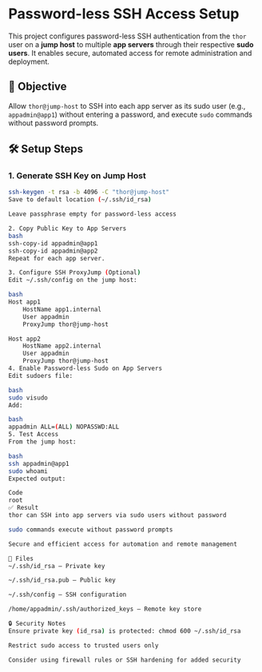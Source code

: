 
# Password-less SSH Access Setup

This project configures password-less SSH authentication from the `thor` user on a **jump host** to multiple **app servers** through their respective **sudo users**. It enables secure, automated access for remote administration and deployment.

## 🔐 Objective

Allow `thor@jump-host` to SSH into each app server as its sudo user (e.g., `appadmin@app1`) without entering a password, and execute `sudo` commands without password prompts.

## 🛠️ Setup Steps

### 1. Generate SSH Key on Jump Host

```bash
ssh-keygen -t rsa -b 4096 -C "thor@jump-host"
Save to default location (~/.ssh/id_rsa)

Leave passphrase empty for password-less access

2. Copy Public Key to App Servers
bash
ssh-copy-id appadmin@app1
ssh-copy-id appadmin@app2
Repeat for each app server.

3. Configure SSH ProxyJump (Optional)
Edit ~/.ssh/config on the jump host:

bash
Host app1
    HostName app1.internal
    User appadmin
    ProxyJump thor@jump-host

Host app2
    HostName app2.internal
    User appadmin
    ProxyJump thor@jump-host
4. Enable Password-less Sudo on App Servers
Edit sudoers file:

bash
sudo visudo
Add:

bash
appadmin ALL=(ALL) NOPASSWD:ALL
5. Test Access
From the jump host:

bash
ssh appadmin@app1
sudo whoami
Expected output:

Code
root
✅ Result
thor can SSH into app servers via sudo users without password

sudo commands execute without password prompts

Secure and efficient access for automation and remote management

📁 Files
~/.ssh/id_rsa — Private key

~/.ssh/id_rsa.pub — Public key

~/.ssh/config — SSH configuration

/home/appadmin/.ssh/authorized_keys — Remote key store

🔒 Security Notes
Ensure private key (id_rsa) is protected: chmod 600 ~/.ssh/id_rsa

Restrict sudo access to trusted users only

Consider using firewall rules or SSH hardening for added security
